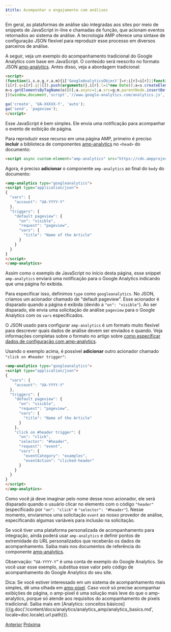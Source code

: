 ```yaml
---
$title: Acompanhar o engajamento com análises
---
```


Em geral, as plataformas de análise são integradas aos sites por meio de snippets de JavaScript in-line e chamadas de função, que acionam eventos retornados ao sistema de análise. A tecnologia AMP oferece uma sintaxe de configuração JSON flexível para reproduzir esse processo em diversos parceiros de análise.

A seguir, veja um exemplo do acompanhamento tradicional do Google Analytics com base em JavaScript. O conteúdo será reescrito no formato JSON [amp-analytics](/pt_br/docs/reference/components/amp-analytics.html). Antes disso, veja a abordagem tradicional:

```html
<script>
(function(i,s,o,g,r,a,m){i['GoogleAnalyticsObject']=r;i[r]=i[r]||function(){
(i[r].q=i[r].q||[]).push(arguments)},i[r].l=1*new Date();a=s.createElement(o),
m=s.getElementsByTagName(o)[0];a.async=1;a.src=g;m.parentNode.insertBefore(a,m)
})(window,document,'script','//www.google-analytics.com/analytics.js','ga');

ga('create', 'UA-XXXXX-Y', 'auto');
ga('send', 'pageview');
</script>
```

Esse JavaScript é bem simples. Ele envia uma notificação para acompanhar o evento de exibição de página.

Para reproduzir esse recurso em uma página AMP, primeiro é preciso **incluir** a biblioteca de componentes [amp-analytics](/pt_br/docs/reference/components/amp-analytics.html) no `<head>` do documento:

```html
<script async custom-element="amp-analytics" src="https://cdn.ampproject.org/v0/amp-analytics-0.1.js"></script>
```

Agora, é preciso **adicionar** o componente `amp-analytics` ao final do `body` do documento:

```html
<amp-analytics type="googleanalytics">
<script type="application/json">
{
  "vars": {
    "account": "UA-YYYY-Y"
  },
  "triggers": {
    "default pageview": {
      "on": "visible",
      "request": "pageview",
      "vars": {
        "title": "Name of the Article"
      }
    }
  }
}
</script>
</amp-analytics>
```

Assim como o exemplo de JavaScript no início desta página, esse snippet `amp-analytics` enviará uma notificação para o Google Analytics indicando que uma página foi exibida.

Para especificar isso, definimos `type` como `googleanalytics`. No JSON, criamos um acionador chamado de "default pageview".  Esse acionador é disparado quando a página é exibida (devido a `"on": "visible"`). Ao ser disparado, ele envia uma solicitação de análise `pageview` para o Google Analytics com os `vars` especificados.

O JSON usado para configurar `amp-analytics` é um formato muito flexível para descrever quais dados de análise devem ser enviados e quando.  Veja informações completas sobre o formato no artigo sobre [como especificar dados de configuração com amp-analytics](/pt_br/docs/reference/components/amp-analytics.html#specifying-configuration-data).

Usando o exemplo acima, é possível **adicionar** outro acionador chamado `"click on #header trigger"`:

```html
<amp-analytics type="googleanalytics">
<script type="application/json">
{
  "vars": {
    "account": "UA-YYYY-Y"
  },
  "triggers": {
    "default pageview": {
      "on": "visible",
      "request": "pageview",
      "vars": {
        "title": "Name of the Article"
      }
    },
    "click on #header trigger": {
      "on": "click",
      "selector": "#header",
      "request": "event",
      "vars": {
        "eventCategory": "examples",
        "eventAction": "clicked-header"
      }
    }
  }
}
</script>
</amp-analytics>
```

Como você já deve imaginar pelo nome desse novo acionador, ele será disparado quando o usuário clicar no elemento com o código `"header"` (especificado por `"on": "click"` e `"selector": "#header"`).  Nesse momento, enviaremos uma solicitação `event` ao nosso provedor de análise, especificando algumas variáveis para inclusão na solicitação.

Se você tiver uma plataforma personalizada de acompanhamento para integração, ainda poderá usar `amp-analytics` e definir pontos de extremidade do URL personalizados que receberão os dados de acompanhamento. Saiba mais nos documentos de referência do componente [amp-analytics](/pt_br/docs/reference/components/amp-analytics.html).

Observação: `“UA-YYYY-Y”` é uma conta de exemplo do Google Analytics. Se você usar esse exemplo, substitua esse valor pelo código de acompanhamento do Google Analytics do seu site.

Dica: Se você estiver interessado em um sistema de acompanhamento mais simples, dê uma olhada em [amp-pixel](/pt_br/docs/reference/components/amp-pixel.html). Caso você só precise acompanhar exibições de página, o amp-pixel é uma solução mais leve do que o amp-analytics, porque só atende aos requisitos do acompanhamento de pixels tradicional. Saiba mais em [Analytics: conceitos básicos]({{g.doc('/content/docs/analytics/analytics_amp/analytics_basics.md', locale=doc.locale).url.path}}).

<div class="prev-next-buttons">
  <a class="button prev-button" href="{{g.doc('/content/docs/fundamentals/add_advanced/adding_carousels.md', locale=doc.locale).url.path}}"><span class="arrow-prev">Anterior</span></a>
  <a class="button next-button" href="{{g.doc('/content/docs/fundamentals/add_advanced/navigating.md', locale=doc.locale).url.path}}"><span class="arrow-next">Próxima</span></a>
</div>
